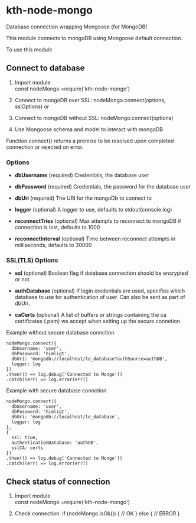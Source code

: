 # kth-node-mongo
Database connection wrapping Mongoose (for MongoDB)

This module connects to mongoDB using Mongoose default connection.

To use this module

## Connect to database

1. Import module  
    const nodeMongo =require('kth-node-mongo')

1. Connect to mongoDB over SSL: 
    nodeMongo.connect(options, sslOptions) or

1. Connect to mongoDB without SSL: 
    nodeMongo.connect(options)

1. Use Mongoose schema and model to interact with mongoDB

Function connect() returns a promise to be resolved upon completed connection or rejected on error.



### Options

*  **dbUsername** (required)
    Credentials, the database user
  
*  **dbPassword** (required)
    Credentials, the password for the database user
  
*  **dbUri** (required)
    The URI for the mongoDb to connect to
  
*  **logger** (optional)
    A logger to use, defaults to stdout(console.log)
    
*   **reconnectTries** (optional)
    Max attempts to reconnect to mongoDB if connection is lost, defaults to 1000

*   **reconnectInterval** (optional)
    Time between reconnect attempts in milliseconds, defaults to 30000

### SSL(TLS) Options

*  **ssl** (optional)
    Boolean flag if database connection shoold be encrypted or not
  
*  **authDatabase** (optional)
    If login credentials are used, specifies which database to use for authentication of user. Can also be sent as part of dbUri.
  
*  **caCerts** (optional)
    A list of buffers or strings containing the ca certificates (.pem) we accept when setting up the secure connetion.


Example without secure database connction

    nodeMongo.connect({
      dbUsername: 'user',
      dbPassword: 'himligt',
      dbUri: 'mongodb://localhost/le_database?authSource=authDB',
      logger: log
    })
    .then(() => log.debug('Connected to Mongo'))
    .catch((err) => log.error(err))

Example with secure database connction

    nodeMongo.connect({
      dbUsername: 'user',
      dbPassword: 'himligt',
      dbUri: 'mongodb://localhost/le_database',
      logger: log
    },
    {
      ssl: true,
      authenticationDatabase: 'authDB',
      sslCA: certs
    })
    .then(() => log.debug('Connected to Mongo'))
    .catch((err) => log.error(err))

## Check status of connection

1. Import module  
    const nodeMongo =require('kth-node-mongo')

1. Check connection: 
    if (nodeMongo.isOk()) {
        // OK
    } else {
        // ERROR
    }


